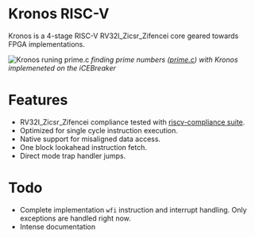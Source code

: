 # Kronos RISC-V

Kronos is a 4-stage RISC-V RV32I_Zicsr_Zifencei core geared towards FPGA implementations.

![Kronos runing prime.c](https://i.imgur.com/jtL3oKR.gif)
*finding prime numbers ([prime.c](https://github.com/SonalPinto/kronos/blob/master/src/icebreaker_lite/prime.c)) with Kronos implemeneted on the iCEBreaker*

# Features

  - RV32I_Zicsr_Zifencei compliance tested with [riscv-compliance suite](https://github.com/SonalPinto/riscv-compliance).
  - Optimized for single cycle instruction execution.
  - Native support for misaligned data access.
  - One block lookahead instruction fetch.
  - Direct mode trap handler jumps.

# Todo
- Complete implementation `wfi` instruction and interrupt handling. Only exceptions are handled right now.
- Intense documentation
